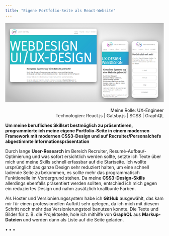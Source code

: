```yaml
---
title: "Eigene Portfolio-Seite als React-Website"
---
```


![Neustart in Richtung Programmieren](../images/WebsiteMockup_UIUXDesign.jpg)

<div  style="text-align: right">Meine Rolle: UX-Engineer</div>
<div style="text-align: right">Technologien: React.js | Gatsby.js | SCSS | GraphQL</div>

**Um meine berufliches Skillset bestmöglich zu präsentieren, programmierte ich meine eigene Portfolio-Seite in einem modernen Framework mit modernen CSS3-Design und auf Recruiter/Personalchefs abgestimmte Informationspräsentation**

Durch lange **User-Research** im Bereich Recruiter, Resumé-Aufbau/-Optimierung und was sofort ersichtlich werden sollte, setzte ich Texte über mich und meine Skills schnell erfassbar auf die Startseite. Ich wollte ursprünglich das ganze Design sehr reduziert halten, um eine schnell ladende Seite zu bekommen, es sollte mehr das programmatisch Funktionelle im Vordergrund stehen. Da meine **CSS3-Design-Skills** allerdings ebenfalls präsentiert werden sollten, entschied ich mich gegen ein reduziertes Design und nahm zusätzlich knallbunte Farben.

Als Hoster und Versionierungssystem habe ich **GitHub** ausgewählt, das kam mir für einen professionellen Auftritt sehr gelegen, da ich mich mit diesem Schritt noch mehr das Versionierungstool benutzen konnte. Die Texte und Bilder für z. B. die Projektseite, hole ich mithilfe von **GraphQL** aus **Markup-Dateien** und werden dann als Liste auf die Seite geladen.

<p>&bull; &bull; &bull;</p>
